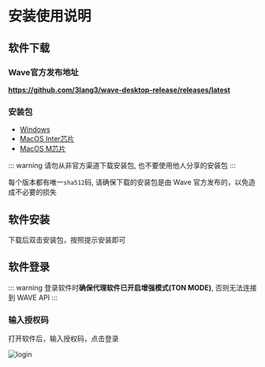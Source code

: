 # 安装使用说明

## 软件下载

### Wave官方发布地址

**https://github.com/3lang3/wave-desktop-release/releases/latest**

### 安装包

- [Windows](https://github.com/3lang3/wave-desktop-release/releases/latest/download/wave-desktop-0.0.0-dev.4-setup.exe)
- [MacOS Inter芯片](https://github.com/3lang3/wave-desktop-release/releases/latest/download/wave-desktop-0.0.0-dev.4-setup.exe)
- [MacOS M芯片](https://github.com/3lang3/wave-desktop-release/releases/latest/download/wave-desktop-0.0.0-dev.4-setup.exe)

::: warning
请勿从非官方渠道下载安装包, 也不要使用他人分享的安装包
:::

每个版本都有唯一`sha512`码, 请确保下载的安装包是由 Wave 官方发布的，以免造成不必要的损失

## 软件安装

下载后双击安装包，按照提示安装即可

## 软件登录

::: warning
登录软件时**确保代理软件已开启增强模式(TON MODE)**, 否则无法连接到 WAVE API
:::

<!-- > 推荐的代理软件 https://www.clashforwindows.net/ -->

### 输入授权码

打开软件后，输入授权码，点击登录

![login](/ss/wave-login.png)
